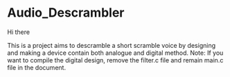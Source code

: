 # Audio_Descrambler

Hi there

This is a project aims to descramble a short scramble voice by designing and making a device contain both analogue and digital method.
Note: If you want to compile the digital design, remove the filter.c file and remain main.c file in the document.

